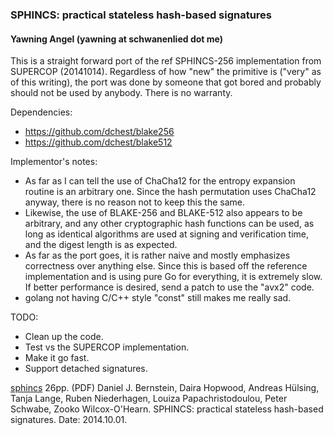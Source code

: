 ### SPHINCS: practical stateless hash-based signatures
#### Yawning Angel (yawning at schwanenlied dot me)

This is a straight forward port of the ref SPHINCS-256 implementation from
SUPERCOP (20141014).  Regardless of how "new" the primitive is ("very" as of
this writing), the port was done by someone that got bored and probably should
not be used by anybody.  There is no warranty.

Dependencies:
 * https://github.com/dchest/blake256
 * https://github.com/dchest/blake512

Implementor's notes:
 * As far as I can tell the use of ChaCha12 for the entropy expansion routine is
   an arbitrary one.  Since the hash permutation uses ChaCha12 anyway, there is
   no reason not to keep this the same.
 * Likewise, the use of BLAKE-256 and BLAKE-512 also appears to be arbitrary,
   and any other cryptographic hash functions can be used, as long as identical
   algorithms are used at signing and verification time, and the digest length
   is as expected.
 * As far as the port goes, it is rather naive and mostly emphasizes correctness
   over anything else.  Since this is based off the reference implementation and
   is using pure Go for everything, it is extremely slow.  If better performance
   is desired, send a patch to use the "avx2" code.
 * golang not having C/C++ style "const" still makes me really sad.

TODO:
 * Clean up the code.
 * Test vs the SUPERCOP implementation.
 * Make it go fast.
 * Support detached signatures.

[sphincs](http://sphincs.cr.yp.to/sphincs-20141001.pdf) 26pp. (PDF)
Daniel J. Bernstein, Daira Hopwood, Andreas Hülsing, Tanja Lange,
Ruben Niederhagen, Louiza Papachristodoulou, Peter Schwabe,
Zooko Wilcox-O'Hearn. SPHINCS: practical stateless hash-based signatures.
Date: 2014.10.01.
